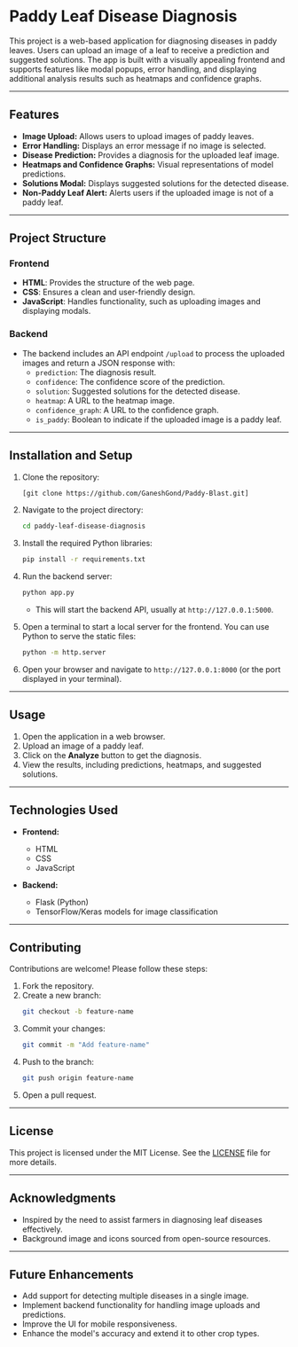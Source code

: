 # Paddy Leaf Disease Diagnosis

This project is a web-based application for diagnosing diseases in paddy leaves. Users can upload an image of a leaf to receive a prediction and suggested solutions. The app is built with a visually appealing frontend and supports features like modal popups, error handling, and displaying additional analysis results such as heatmaps and confidence graphs.

---

## Features

- **Image Upload:** Allows users to upload images of paddy leaves.
- **Error Handling:** Displays an error message if no image is selected.
- **Disease Prediction:** Provides a diagnosis for the uploaded leaf image.
- **Heatmaps and Confidence Graphs:** Visual representations of model predictions.
- **Solutions Modal:** Displays suggested solutions for the detected disease.
- **Non-Paddy Leaf Alert:** Alerts users if the uploaded image is not of a paddy leaf.

---

## Project Structure

### Frontend
- **HTML**: Provides the structure of the web page.
- **CSS**: Ensures a clean and user-friendly design.
- **JavaScript**: Handles functionality, such as uploading images and displaying modals.

### Backend
- The backend includes an API endpoint `/upload` to process the uploaded images and return a JSON response with:
  - `prediction`: The diagnosis result.
  - `confidence`: The confidence score of the prediction.
  - `solution`: Suggested solutions for the detected disease.
  - `heatmap`: A URL to the heatmap image.
  - `confidence_graph`: A URL to the confidence graph.
  - `is_paddy`: Boolean to indicate if the uploaded image is a paddy leaf.

---

## Installation and Setup

1. Clone the repository:
   ```bash
   [git clone https://github.com/GaneshGond/Paddy-Blast.git]
   ```

2. Navigate to the project directory:
   ```bash
   cd paddy-leaf-disease-diagnosis
   ```

3. Install the required Python libraries:
   ```bash
   pip install -r requirements.txt
   ```

4. Run the backend server:
   ```bash
   python app.py
   ```
   - This will start the backend API, usually at `http://127.0.0.1:5000`.

5. Open a terminal to start a local server for the frontend. You can use Python to serve the static files:
   ```bash
   python -m http.server
   ```

6. Open your browser and navigate to `http://127.0.0.1:8000` (or the port displayed in your terminal).

---

## Usage

1. Open the application in a web browser.
2. Upload an image of a paddy leaf.
3. Click on the **Analyze** button to get the diagnosis.
4. View the results, including predictions, heatmaps, and suggested solutions.

---

## Technologies Used

- **Frontend:**
  - HTML
  - CSS
  - JavaScript

- **Backend:**
  - Flask (Python)
  - TensorFlow/Keras models for image classification

---

## Contributing

Contributions are welcome! Please follow these steps:

1. Fork the repository.
2. Create a new branch:
   ```bash
   git checkout -b feature-name
   ```
3. Commit your changes:
   ```bash
   git commit -m "Add feature-name"
   ```
4. Push to the branch:
   ```bash
   git push origin feature-name
   ```
5. Open a pull request.

---

## License

This project is licensed under the MIT License. See the [LICENSE](LICENSE) file for more details.

---

## Acknowledgments

- Inspired by the need to assist farmers in diagnosing leaf diseases effectively.
- Background image and icons sourced from open-source resources.

---

## Future Enhancements

- Add support for detecting multiple diseases in a single image.
- Implement backend functionality for handling image uploads and predictions.
- Improve the UI for mobile responsiveness.
- Enhance the model's accuracy and extend it to other crop types.


